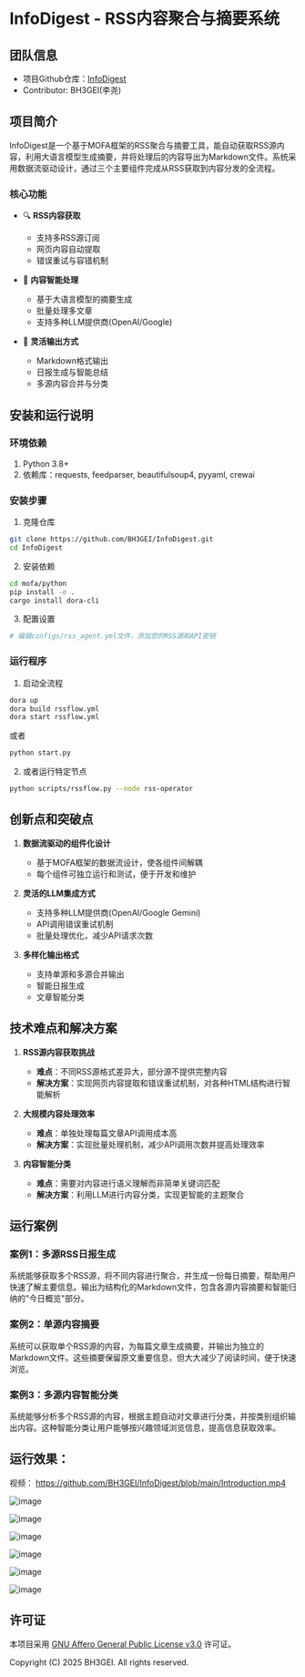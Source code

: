 # InfoDigest - RSS内容聚合与摘要系统

## 团队信息

- 项目Github仓库：[InfoDigest](https://github.com/BH3GEI/InfoDigest)
- Contributor: BH3GEI(李尧) 

## 项目简介

InfoDigest是一个基于MOFA框架的RSS聚合与摘要工具，能自动获取RSS源内容，利用大语言模型生成摘要，并将处理后的内容导出为Markdown文件。系统采用数据流驱动设计，通过三个主要组件完成从RSS获取到内容分发的全流程。

### 核心功能

- 🔍 **RSS内容获取**
  - 支持多RSS源订阅
  - 网页内容自动提取
  - 错误重试与容错机制

- 🤖 **内容智能处理**
  - 基于大语言模型的摘要生成
  - 批量处理多文章
  - 支持多种LLM提供商(OpenAI/Google)

- 📨 **灵活输出方式**
  - Markdown格式输出
  - 日报生成与智能总结
  - 多源内容合并与分类

## 安装和运行说明

### 环境依赖

1. Python 3.8+
2. 依赖库：requests, feedparser, beautifulsoup4, pyyaml, crewai

### 安装步骤

1. 克隆仓库
```bash
git clone https://github.com/BH3GEI/InfoDigest.git
cd InfoDigest
```

2. 安装依赖
```bash
cd mofa/python
pip install -e .
cargo install dora-cli
```

3. 配置设置
```bash
# 编辑configs/rss_agent.yml文件，添加您的RSS源和API密钥
```

### 运行程序

1. 启动全流程


```bash
dora up
dora build rssflow.yml
dora start rssflow.yml
```

或者

```bash
python start.py
```

2. 或者运行特定节点
```bash
python scripts/rssflow.py --node rss-operator
```

## 创新点和突破点

1. **数据流驱动的组件化设计**
   - 基于MOFA框架的数据流设计，使各组件间解耦
   - 每个组件可独立运行和测试，便于开发和维护

2. **灵活的LLM集成方式**
   - 支持多种LLM提供商(OpenAI/Google Gemini)
   - API调用错误重试机制
   - 批量处理优化，减少API请求次数

3. **多样化输出格式**
   - 支持单源和多源合并输出
   - 智能日报生成
   - 文章智能分类

## 技术难点和解决方案

1. **RSS源内容获取挑战**
   - **难点**：不同RSS源格式差异大，部分源不提供完整内容
   - **解决方案**：实现网页内容提取和错误重试机制，对各种HTML结构进行智能解析

2. **大规模内容处理效率**
   - **难点**：单独处理每篇文章API调用成本高
   - **解决方案**：实现批量处理机制，减少API调用次数并提高处理效率

3. **内容智能分类**
   - **难点**：需要对内容进行语义理解而非简单关键词匹配
   - **解决方案**：利用LLM进行内容分类，实现更智能的主题聚合

## 运行案例

### 案例1：多源RSS日报生成

系统能够获取多个RSS源，将不同内容进行聚合，并生成一份每日摘要，帮助用户快速了解主要信息。输出为结构化的Markdown文件，包含各源内容摘要和智能归纳的"今日概览"部分。

### 案例2：单源内容摘要

系统可以获取单个RSS源的内容，为每篇文章生成摘要，并输出为独立的Markdown文件。这些摘要保留原文重要信息，但大大减少了阅读时间，便于快速浏览。

### 案例3：多源内容智能分类

系统能够分析多个RSS源的内容，根据主题自动对文章进行分类，并按类别组织输出内容。这种智能分类让用户能够按兴趣领域浏览信息，提高信息获取效率。

## 运行效果：

视频： https://github.com/BH3GEI/InfoDigest/blob/main/Introduction.mp4

![image](https://github.com/user-attachments/assets/d0563398-8285-4e53-8a71-15de00f5e09f)

![image](https://github.com/user-attachments/assets/f724a7df-3959-4ed9-9db6-d6d0653122c2)

![image](https://github.com/user-attachments/assets/ea84d69a-de3b-4692-a1cb-bd91a4911598)

![image](https://github.com/user-attachments/assets/bf96f49f-d5ad-4e72-826e-e6f05bb33a5b)

![image](https://github.com/user-attachments/assets/5a2ae6d9-3e46-48db-a9a2-6f3cd13a2857)

![image](https://github.com/user-attachments/assets/dfd3bf84-6237-4bde-92ad-2c32045e1e77)

## 许可证

本项目采用 [GNU Affero General Public License v3.0](https://www.gnu.org/licenses/agpl-3.0.txt) 许可证。


Copyright (C) 2025 BH3GEI. All rights reserved.




